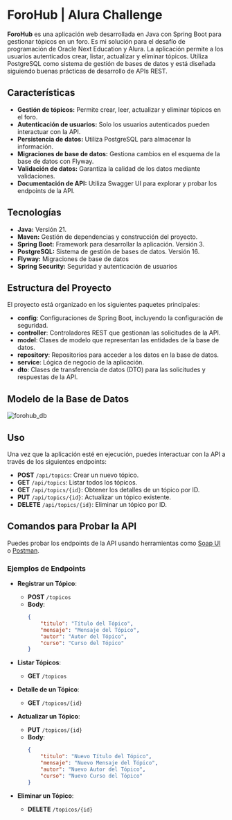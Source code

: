 # ForoHub | Alura Challenge

**ForoHub** es una aplicación web desarrollada en Java con Spring Boot para gestionar tópicos en un foro. Es mi solución para el desafío de programación de Oracle Next Education y  Alura. La aplicación permite a los usuarios autenticados crear, listar, actualizar y eliminar tópicos. Utiliza PostgreSQL como sistema de gestión de bases de datos y está diseñada siguiendo buenas prácticas de desarrollo de APIs REST.

## Características

- **Gestión de tópicos:** Permite crear, leer, actualizar y eliminar tópicos en el foro.
- **Autenticación de usuarios:** Solo los usuarios autenticados pueden interactuar con la API.
- **Persistencia de datos:** Utiliza PostgreSQL para almacenar la información.
- **Migraciones de base de datos:** Gestiona cambios en el esquema de la base de datos con Flyway.
- **Validación de datos:** Garantiza la calidad de los datos mediante validaciones.
- **Documentación de API:** Utiliza Swagger UI para explorar y probar los endpoints de la API.

## Tecnologías

- **Java:** Versión 21.
- **Maven:** Gestión de dependencias y construcción del proyecto.
- **Spring Boot:** Framework para desarrollar la aplicación. Versión 3.
- **PostgreSQL:** Sistema de gestión de bases de datos. Versión 16.
- **Flyway:** Migraciones de base de datos
- **Spring Security:** Seguridad y autenticación de usuarios

## Estructura del Proyecto

El proyecto está organizado en los siguientes paquetes principales:

- **config**: Configuraciones de Spring Boot, incluyendo la configuración de seguridad.
- **controller**: Controladores REST que gestionan las solicitudes de la API.
- **model**: Clases de modelo que representan las entidades de la base de datos.
- **repository**: Repositorios para acceder a los datos en la base de datos.
- **service**: Lógica de negocio de la aplicación.
- **dto**: Clases de transferencia de datos (DTO) para las solicitudes y respuestas de la API.

## Modelo de la Base de Datos

![forohub_db](https://github.com/user-attachments/assets/98aefd21-e877-48e3-a9f1-90889c22cd86)



## Uso

Una vez que la aplicación esté en ejecución, puedes interactuar con la API a través de los siguientes endpoints:

- **POST** `/api/topics`: Crear un nuevo tópico.
- **GET** `/api/topics`: Listar todos los tópicos.
- **GET** `/api/topics/{id}`: Obtener los detalles de un tópico por ID.
- **PUT** `/api/topics/{id}`: Actualizar un tópico existente.
- **DELETE** `/api/topics/{id}`: Eliminar un tópico por ID.

## Comandos para Probar la API

Puedes probar los endpoints de la API usando herramientas como [Soap UI](https://www.soapui.org/) o [Postman](https://www.postman.com/).

### Ejemplos de Endpoints

- **Registrar un Tópico**:
    - **POST** `/topicos`
    - **Body**:
        ```json
        {
            "titulo": "Título del Tópico",
            "mensaje": "Mensaje del Tópico",
            "autor": "Autor del Tópico",
            "curso": "Curso del Tópico"
        }
        ```

- **Listar Tópicos**:
    - **GET** `/topicos`

- **Detalle de un Tópico**:
    - **GET** `/topicos/{id}`

- **Actualizar un Tópico**:
    - **PUT** `/topicos/{id}`
    - **Body**:
        ```json
        {
            "titulo": "Nuevo Título del Tópico",
            "mensaje": "Nuevo Mensaje del Tópico",
            "autor": "Nuevo Autor del Tópico",
            "curso": "Nuevo Curso del Tópico"
        }
        ```

- **Eliminar un Tópico**:
    - **DELETE** `/topicos/{id}`

